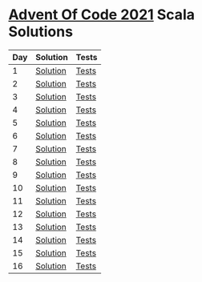 # [Advent Of Code 2021](https://adventofcode.com/2021) Scala Solutions

| Day | Solution                                        | Tests                                            | 
|-----|-------------------------------------------------|--------------------------------------------------|
| 1   | [Solution](src/main/scala/day1/Solution.scala)  | [Tests](src/test/scala/day1/SolutionSpec.scala)  |
| 2   | [Solution](src/main/scala/day2/Solution.scala)  | [Tests](src/test/scala/day2/SolutionSpec.scala)  |
| 3   | [Solution](src/main/scala/day3/Solution.scala)  | [Tests](src/test/scala/day3/SolutionSpec.scala)  |
| 4   | [Solution](src/main/scala/day4/Solution.scala)  | [Tests](src/test/scala/day4/SolutionSpec.scala)  |
| 5   | [Solution](src/main/scala/day5/Solution.scala)  | [Tests](src/test/scala/day5/SolutionSpec.scala)  |
| 6   | [Solution](src/main/scala/day6/Solution.scala)  | [Tests](src/test/scala/day6/SolutionSpec.scala)  |
| 7   | [Solution](src/main/scala/day7/Solution.scala)  | [Tests](src/test/scala/day7/SolutionSpec.scala)  |
| 8   | [Solution](src/main/scala/day8/Solution.scala)  | [Tests](src/test/scala/day8/SolutionSpec.scala)  |
| 9   | [Solution](src/main/scala/day9/Solution.scala)  | [Tests](src/test/scala/day9/SolutionSpec.scala)  |
| 10  | [Solution](src/main/scala/day10/Solution.scala) | [Tests](src/test/scala/day10/SolutionSpec.scala) |
| 11  | [Solution](src/main/scala/day11/Solution.scala) | [Tests](src/test/scala/day11/SolutionSpec.scala) |
| 12  | [Solution](src/main/scala/day12/Solution.scala) | [Tests](src/test/scala/day12/SolutionSpec.scala) |
| 13  | [Solution](src/main/scala/day13/Solution.scala) | [Tests](src/test/scala/day13/SolutionSpec.scala) |
| 14  | [Solution](src/main/scala/day14/Solution.scala) | [Tests](src/test/scala/day14/SolutionSpec.scala) |
| 15  | [Solution](src/main/scala/day15/Solution.scala) | [Tests](src/test/scala/day15/SolutionSpec.scala) |
| 16  | [Solution](src/main/scala/day16/Solution.scala) | [Tests](src/test/scala/day16/SolutionSpec.scala) |
